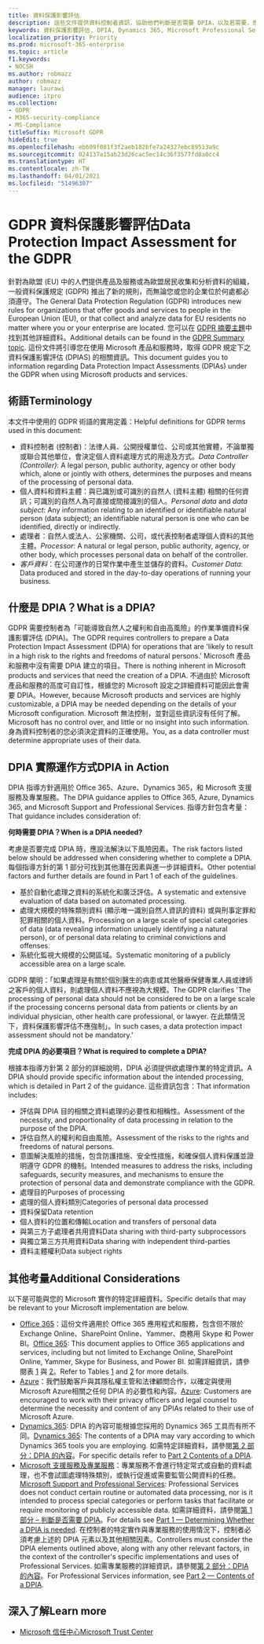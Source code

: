 ```yaml
---
title: 資料保護影響評估
description: 這些文件提供資料控制者資訊，協助他們判斷是否需要 DPIA，以及若需要，應包含哪些詳細資料。
keywords: 資料保護影響評估, DPIA, Dynamics 365, Microsoft Professional Services, Microsoft 365, Microsoft 365 文件, GDPR
localization_priority: Priority
ms.prod: microsoft-365-enterprise
ms.topic: article
f1.keywords:
- NOCSH
ms.author: robmazz
author: robmazz
manager: laurawi
audience: itpro
ms.collection:
- GDPR
- M365-security-compliance
- MS-Compliance
titleSuffix: Microsoft GDPR
hideEdit: true
ms.openlocfilehash: eb609f081f3f2aeb182bfe7a24327ebc89513a9c
ms.sourcegitcommit: 024137a15ab23d26cac5ec14c36f3577fd8a0cc4
ms.translationtype: HT
ms.contentlocale: zh-TW
ms.lasthandoff: 04/01/2021
ms.locfileid: "51496307"
---
```

# <a name="data-protection-impact-assessment-for-the-gdpr"></a><span data-ttu-id="c0c0b-104">GDPR 資料保護影響評估</span><span class="sxs-lookup"><span data-stu-id="c0c0b-104">Data Protection Impact Assessment for the GDPR</span></span>

<span data-ttu-id="c0c0b-105">針對為歐盟 (EU) 中的人們提供產品及服務或為歐盟居民收集和分析資料的組織，一般資料保護規定 (GDPR) 推出了新的規則，而無論您或您的企業位於何處都必須遵守。</span><span class="sxs-lookup"><span data-stu-id="c0c0b-105">The General Data Protection Regulation (GDPR) introduces new rules for organizations that offer goods and services to people in the European Union (EU), or that collect and analyze data for EU residents no matter where you or your enterprise are located.</span></span> <span data-ttu-id="c0c0b-106">您可以在 [GDPR 摘要主題](gdpr.md)中找到其他詳細資料。</span><span class="sxs-lookup"><span data-stu-id="c0c0b-106">Additional details can be found in the [GDPR Summary topic](gdpr.md).</span></span> <span data-ttu-id="c0c0b-107">這份文件將引導您在使用 Microsoft 產品和服務時，取得 GDPR 規定下之資料保護影響評估 (DPIAS) 的相關資訊。</span><span class="sxs-lookup"><span data-stu-id="c0c0b-107">This document guides you to information regarding Data Protection Impact Assessments (DPIAs) under the GDPR when using Microsoft products and services.</span></span>

## <a name="terminology"></a><span data-ttu-id="c0c0b-108">術語</span><span class="sxs-lookup"><span data-stu-id="c0c0b-108">Terminology</span></span>

<span data-ttu-id="c0c0b-109">本文件中使用的 GDPR 術語的實用定義：</span><span class="sxs-lookup"><span data-stu-id="c0c0b-109">Helpful definitions for GDPR terms used in this document:</span></span>

- <span data-ttu-id="c0c0b-110">資料控制者 (控制者)：法律人員、公開授權單位、公司或其他實體，不論單獨或聯合其他單位，會決定個人資料處理方式的用途及方式。</span><span class="sxs-lookup"><span data-stu-id="c0c0b-110">*Data Controller (Controller)*: A legal person, public authority, agency or other body which, alone or jointly with others, determines the purposes and means of the processing of personal data.</span></span>  
- <span data-ttu-id="c0c0b-111">個人資料和資料主體：與已識別或可識別的自然人 (資料主體) 相關的任何資訊；可識別的自然人為可直接或間接識別的個人。</span><span class="sxs-lookup"><span data-stu-id="c0c0b-111">*Personal data* and *data subject*: Any information relating to an identified or identifiable natural person (data subject); an identifiable natural person is one who can be identified, directly or indirectly.</span></span>  
- <span data-ttu-id="c0c0b-112">處理者：自然人或法人、公家機關、公司，或代表控制者處理個人資料的其他主體。</span><span class="sxs-lookup"><span data-stu-id="c0c0b-112">*Processor*: A natural or legal person, public authority, agency, or other body, which processes personal data on behalf of the controller.</span></span>  
- <span data-ttu-id="c0c0b-113">*客戶資料*：在公司運作的日常作業中產生並儲存的資料。</span><span class="sxs-lookup"><span data-stu-id="c0c0b-113">*Customer Data*: Data produced and stored in the day-to-day operations of running your business.</span></span>

## <a name="what-is-a-dpia"></a><span data-ttu-id="c0c0b-114">什麼是 DPIA？</span><span class="sxs-lookup"><span data-stu-id="c0c0b-114">What is a DPIA?</span></span>

<span data-ttu-id="c0c0b-115">GDPR 需要控制者為「可能導致自然人之權利和自由高風險」的作業準備資料保護影響評估 (DPIA)。</span><span class="sxs-lookup"><span data-stu-id="c0c0b-115">The GDPR requires controllers to prepare a Data Protection Impact Assessment (DPIA) for operations that are 'likely to result in a high risk to the rights and freedoms of natural persons.'</span></span> <span data-ttu-id="c0c0b-116">Microsoft 產品和服務中沒有需要 DPIA 建立的項目。</span><span class="sxs-lookup"><span data-stu-id="c0c0b-116">There is nothing inherent in Microsoft products and services that need the creation of a DPIA.</span></span> <span data-ttu-id="c0c0b-117">不過由於 Microsoft 產品和服務的高度可自訂性，根據您的 Microsoft 設定之詳細資料可能因此會需要 DPIA。</span><span class="sxs-lookup"><span data-stu-id="c0c0b-117">However, because Microsoft products and services are highly customizable, a DPIA may be needed depending on the details of your Microsoft configuration.</span></span> <span data-ttu-id="c0c0b-118">Microsoft 無法控制，並對這些資訊沒有任何了解。</span><span class="sxs-lookup"><span data-stu-id="c0c0b-118">Microsoft has no control over, and little or no insight into such information.</span></span> <span data-ttu-id="c0c0b-119">身為資料控制者的您必須決定資料的正確使用。</span><span class="sxs-lookup"><span data-stu-id="c0c0b-119">You, as a data controller must determine appropriate uses of their data.</span></span>

## <a name="dpia-in-action"></a><span data-ttu-id="c0c0b-120">DPIA 實際運作方式</span><span class="sxs-lookup"><span data-stu-id="c0c0b-120">DPIA in Action</span></span>

<span data-ttu-id="c0c0b-121">DPIA 指導方針適用於 Office 365、Azure、Dynamics 365，和 Microsoft 支援服務及專業服務。</span><span class="sxs-lookup"><span data-stu-id="c0c0b-121">The DPIA guidance applies to Office 365, Azure, Dynamics 365, and Microsoft Support and Professional Services.</span></span> <span data-ttu-id="c0c0b-122">指導方針包含考量：</span><span class="sxs-lookup"><span data-stu-id="c0c0b-122">That guidance includes consideration of:</span></span>

<span data-ttu-id="c0c0b-123">**何時需要 DPIA？**</span><span class="sxs-lookup"><span data-stu-id="c0c0b-123">**When is a DPIA needed?**</span></span>

<span data-ttu-id="c0c0b-124">考慮是否要完成 DPIA 時，應設法解決以下風險因素。</span><span class="sxs-lookup"><span data-stu-id="c0c0b-124">The risk factors listed below should be addressed when considering whether to complete a DPIA.</span></span> <span data-ttu-id="c0c0b-125">每個指導方針的第 1 部分可找到其他潛在因素與進一步詳細資料。</span><span class="sxs-lookup"><span data-stu-id="c0c0b-125">Other potential factors and further details are found in Part 1 of each of the guidelines.</span></span>  

- <span data-ttu-id="c0c0b-126">基於自動化處理之資料的系統化和廣泛評估。</span><span class="sxs-lookup"><span data-stu-id="c0c0b-126">A systematic and extensive evaluation of data based on automated processing.</span></span>  
- <span data-ttu-id="c0c0b-127">處理大規模的特殊類別資料 (顯示唯一識別自然人資訊的資料) 或與刑事定罪和犯罪相關的個人資料。</span><span class="sxs-lookup"><span data-stu-id="c0c0b-127">Processing on a large scale of special categories of data (data revealing information uniquely identifying a natural person), or of personal data relating to criminal convictions and offenses.</span></span>
- <span data-ttu-id="c0c0b-128">系統化監視大規模的公開區域。</span><span class="sxs-lookup"><span data-stu-id="c0c0b-128">Systematic monitoring of a publicly accessible area on a large scale.</span></span>

<span data-ttu-id="c0c0b-129">GDPR 闡明：「如果處理是有關於個別醫生的病患或其他醫療保健專業人員或律師之客戶的個人資料，則處理個人資料不應視為大規模。</span><span class="sxs-lookup"><span data-stu-id="c0c0b-129">The GDPR clarifies 'The processing of personal data should not be considered to be on a large scale if the processing concerns personal data from patients or clients by an individual physician, other health care professional, or lawyer.</span></span> <span data-ttu-id="c0c0b-130">在此類情況下，資料保護影響評估不應強制」。</span><span class="sxs-lookup"><span data-stu-id="c0c0b-130">In such cases, a data protection impact assessment should not be mandatory.'</span></span>

<span data-ttu-id="c0c0b-131">**完成 DPIA 的必要項目？**</span><span class="sxs-lookup"><span data-stu-id="c0c0b-131">**What is required to complete a DPIA?**</span></span>

<span data-ttu-id="c0c0b-132">根據本指導方針第 2 部分的詳細說明，DPIA 必須提供欲處理作業的特定資訊。</span><span class="sxs-lookup"><span data-stu-id="c0c0b-132">A DPIA should provide specific information about the intended processing, which is detailed in Part 2 of the guidance.</span></span> <span data-ttu-id="c0c0b-133">這些資訊包含：</span><span class="sxs-lookup"><span data-stu-id="c0c0b-133">That information includes:</span></span>

- <span data-ttu-id="c0c0b-134">評估與 DPIA 目的相關之資料處理的必要性和相稱性。</span><span class="sxs-lookup"><span data-stu-id="c0c0b-134">Assessment of the necessity, and proportionality of data processing in relation to the purpose of the DPIA.</span></span>  
- <span data-ttu-id="c0c0b-135">評估自然人的權利和自由風險。</span><span class="sxs-lookup"><span data-stu-id="c0c0b-135">Assessment of the risks to the rights and freedoms of natural persons.</span></span>
- <span data-ttu-id="c0c0b-136">意圖解決風險的措施，包含防護措施、安全性措施，和確保個人資料保護並證明遵守 GDPR 的機制。</span><span class="sxs-lookup"><span data-stu-id="c0c0b-136">Intended measures to address the risks, including safeguards, security measures, and mechanisms to ensure the protection of personal data and demonstrate compliance with the GDPR.</span></span>
- <span data-ttu-id="c0c0b-137">處理目的</span><span class="sxs-lookup"><span data-stu-id="c0c0b-137">Purposes of processing</span></span>  
- <span data-ttu-id="c0c0b-138">處理的個人資料類別</span><span class="sxs-lookup"><span data-stu-id="c0c0b-138">Categories of personal data processed</span></span>  
- <span data-ttu-id="c0c0b-139">資料保留</span><span class="sxs-lookup"><span data-stu-id="c0c0b-139">Data retention</span></span>  
- <span data-ttu-id="c0c0b-140">個人資料的位置和傳輸</span><span class="sxs-lookup"><span data-stu-id="c0c0b-140">Location and transfers of personal data</span></span>  
- <span data-ttu-id="c0c0b-141">與第三方子處理者共用資料</span><span class="sxs-lookup"><span data-stu-id="c0c0b-141">Data sharing with third-party subprocessors</span></span>  
- <span data-ttu-id="c0c0b-142">與獨立第三方共用資料</span><span class="sxs-lookup"><span data-stu-id="c0c0b-142">Data sharing with independent third-parties</span></span>  
- <span data-ttu-id="c0c0b-143">資料主體權利</span><span class="sxs-lookup"><span data-stu-id="c0c0b-143">Data subject rights</span></span>

## <a name="additional-considerations"></a><span data-ttu-id="c0c0b-144">其他考量</span><span class="sxs-lookup"><span data-stu-id="c0c0b-144">Additional Considerations</span></span>

<span data-ttu-id="c0c0b-145">以下是可能與您的 Microsoft 實作的特定詳細資料。</span><span class="sxs-lookup"><span data-stu-id="c0c0b-145">Specific details that may be relevant to your Microsoft implementation are below.</span></span>

- <span data-ttu-id="c0c0b-146">[Office 365](gdpr-dpia-office365.md)：這份文件適用於 Office 365 應用程式和服務，包含但不限於 Exchange Online、SharePoint Online、Yammer、商務用 Skype 和 Power BI。</span><span class="sxs-lookup"><span data-stu-id="c0c0b-146">[Office 365](gdpr-dpia-office365.md): This document applies to Office 365 applications and services, including but not limited to Exchange Online, SharePoint Online, Yammer, Skype for Business, and Power BI.</span></span> <span data-ttu-id="c0c0b-147">如需詳細資訊，請參閱表 [1](/microsoft-365/compliance/gdpr-dpia-office365#part-1--determining-whether-a-dpia-is-needed) 與 [2](/microsoft-365/compliance/gdpr-dpia-office365#part-2--contents-of-a-dpia)。</span><span class="sxs-lookup"><span data-stu-id="c0c0b-147">Refer to Tables [1](/microsoft-365/compliance/gdpr-dpia-office365#part-1--determining-whether-a-dpia-is-needed) and [2](/microsoft-365/compliance/gdpr-dpia-office365#part-2--contents-of-a-dpia) for more details.</span></span>  
- <span data-ttu-id="c0c0b-148">[Azure](gdpr-dpia-azure.md)：我們鼓勵客戶與其隱私權主管和法律顧問合作，以確定與使用 Microsoft Azure相關之任何 DPIA 的必要性和內容。</span><span class="sxs-lookup"><span data-stu-id="c0c0b-148">[Azure](gdpr-dpia-azure.md): Customers are encouraged to work with their privacy officers and legal counsel to determine the necessity and content of any DPIAs related to their use of Microsoft Azure.</span></span>  
- <span data-ttu-id="c0c0b-149">[Dynamics 365](gdpr-dpia-dynamics.md): DPIA 的內容可能根據您採用的 Dynamics 365 工具而有所不同。</span><span class="sxs-lookup"><span data-stu-id="c0c0b-149">[Dynamics 365](gdpr-dpia-dynamics.md): The contents of a DPIA may vary according to which Dynamics 365 tools you are employing.</span></span> <span data-ttu-id="c0c0b-150">如需特定詳細資料，請參閱[第 2 部分：DPIA 的內容](/microsoft-365/compliance/gdpr-dpia-dynamics#part-2--contents-of-a-dpia)。</span><span class="sxs-lookup"><span data-stu-id="c0c0b-150">For specific details refer to [Part 2 Contents of a DPIA](/microsoft-365/compliance/gdpr-dpia-dynamics#part-2--contents-of-a-dpia).</span></span>
- <span data-ttu-id="c0c0b-151">[Microsoft 支援服務及專業服務](gdpr-dpia-prof-services.md)：專業服務不會進行特定常式或自動的資料處理，也不會試圖處理特殊類別，或執行促進或需要監管公開資料的任務。</span><span class="sxs-lookup"><span data-stu-id="c0c0b-151">[Microsoft Support and Professional Services](gdpr-dpia-prof-services.md): Professional Services does not conduct certain routine or automated data processing, nor is it intended to process special categories or perform tasks that facilitate or require monitoring of publicly accessible data.</span></span> <span data-ttu-id="c0c0b-152">如需詳細資料，請參閱[第 1 部分 – 判斷是否需要 DPIA](/microsoft-365/compliance/gdpr-dpia-prof-services#part-1--determining-whether-a-dpia-is-needed)。</span><span class="sxs-lookup"><span data-stu-id="c0c0b-152">For details see [Part 1 — Determining Whether a DPIA is needed](/microsoft-365/compliance/gdpr-dpia-prof-services#part-1--determining-whether-a-dpia-is-needed).</span></span> <span data-ttu-id="c0c0b-153">在控制者的特定實作與專業服務的使用情況下，控制者必須考慮上述的 DPIA 元素以及其他相關因素。</span><span class="sxs-lookup"><span data-stu-id="c0c0b-153">Controllers must consider the DPIA elements outlined above, along with any other relevant factors, in the context of the controller's specific implementations and uses of Professional Services.</span></span> <span data-ttu-id="c0c0b-154">如需專業服務的詳細資訊，請參閱[第 2 部分：DPIA 的內容](/microsoft-365/compliance/gdpr-dpia-prof-services#part-2--contents-of-a-dpia)。</span><span class="sxs-lookup"><span data-stu-id="c0c0b-154">For Professional Services information, see [Part 2 — Contents of a DPIA](/microsoft-365/compliance/gdpr-dpia-prof-services#part-2--contents-of-a-dpia).</span></span>

## <a name="learn-more"></a><span data-ttu-id="c0c0b-155">深入了解</span><span class="sxs-lookup"><span data-stu-id="c0c0b-155">Learn more</span></span>

- [<span data-ttu-id="c0c0b-156">Microsoft 信任中心</span><span class="sxs-lookup"><span data-stu-id="c0c0b-156">Microsoft Trust Center</span></span>](https://www.microsoft.com/trust-center/privacy/gdpr-overview)
